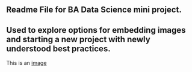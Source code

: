 ## Readme File for BA Data Science mini project. 
## Used to explore options for embedding images and starting a new project with newly understood best practices. 

This is an [image](./exampleline.png)
